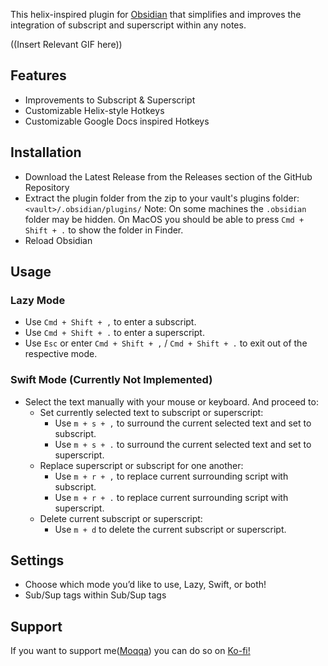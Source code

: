 This helix-inspired plugin for [Obsidian](https://obsidian.md/) that simplifies and improves the integration of subscript and superscript within any notes. 

((Insert Relevant GIF here))
## Features
- Improvements to Subscript & Superscript
- Customizable Helix-style Hotkeys
- Customizable Google Docs inspired Hotkeys
## Installation
- Download the Latest Release from the Releases section of the GitHub Repository
- Extract the plugin folder from the zip to your vault's plugins folder: `<vault>/.obsidian/plugins/` Note: On some machines the `.obsidian` folder may be hidden. On MacOS you should be able to press `Cmd + Shift + .` to show the folder in Finder.
- Reload Obsidian
## Usage
### Lazy Mode
- Use `Cmd + Shift + ,` to enter a subscript.
- Use `Cmd + Shift + .` to enter a superscript.
- Use `Esc` or enter `Cmd + Shift + ,` / `Cmd + Shift + .` to exit out of the respective mode.
### Swift Mode (Currently Not Implemented)
- Select the text manually with your mouse or keyboard. And proceed to:
	- Set currently selected text to subscript or superscript:
		- Use `m + s + ,` to surround the current selected text and set to subscript.
		- Use `m + s + .` to surround the current selected text and set to superscript.
	- Replace superscript or subscript for one another:
		- Use `m + r + ,` to replace current surrounding script with subscript.
		- Use `m + r + .` to replace current surrounding script with superscript.
	- Delete current subscript or superscript:
		- Use `m + d` to delete the current subscript or superscript.
## Settings
- Choose which mode you’d like to use, Lazy, Swift, or both!
- Sub/Sup tags within Sub/Sup tags
## Support
If you want to support me([Moqqa](https://github.com/moqqa)) you can do so on [Ko-fi!](https://ko-fi.com/moqqa)